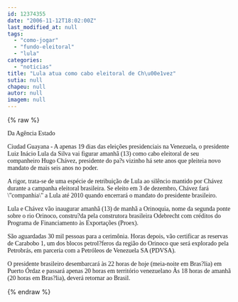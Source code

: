 ```yaml
---
id: 12374355
date: "2006-11-12T18:02:00Z"
last_modified_at: null
tags:
  - "como-jogar"
  - "fundo-eleitoral"
  - "lula"
categories:
  - "noticias"
title: "Lula atua como cabo eleitoral de Ch\u00e1vez"
sutia: null
chapeu: null
autor: null
imagem: null
---
```

{% raw %}
<p><P><FONT face=Verdana>Da Agência Estado</FONT></P></p>
<p><P><FONT face=Verdana>Ciudad Guayana - A apenas 19 dias das eleições presidenciais na Venezuela, o presidente Luiz Inácio Lula da Silva vai figurar amanhã (13) como cabo eleitoral de seu companheiro Hugo Chávez, presidente do pa?s vizinho há sete anos que pleiteia novo mandato de mais seis anos no poder. </FONT></P></p>
<p><P><FONT face=Verdana>A rigor, trata-se de uma espécie de retribuição de Lula ao silêncio mantido por Chávez durante a campanha eleitoral brasileira. Se eleito em 3 de dezembro, Chávez fará \"companhia\" a Lula até 2010 quando encerrará o mandato do presidente brasileiro.</FONT></P></p>
<p><P><FONT face=Verdana>Lula e Chávez vão inaugurar amanhã (13) de manhã a Orinoquia, nome da segunda ponte sobre o rio Orinoco, constru?da pela construtora brasileira Odebrecht com créditos do Programa de Financiamento às Exportações (Proex). </FONT></P></p>
<p><P><FONT face=Verdana>São aguardadas 30 mil pessoas para a cerimônia. Horas depois, vão certificar as reservas de Carabobo 1, um dos blocos petrol?feros da região do Orinoco que será explorado pela Petrobrás, em parceria com a Petróleos de Venezuela SA (PDVSA). </FONT></P></p>
<p><P><FONT face=Verdana>O presidente brasileiro desembarcará às 22 horas de hoje (meia-noite em Bras?lia) em Puerto Órdaz e passará apenas 20 horas em território venezuelano Às 18 horas de amanhã (20 horas em Bras?lia), deverá retornar ao Brasil.</FONT></P> </p>
{% endraw %}